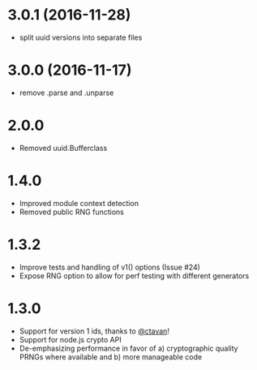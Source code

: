 # 3.0.1 (2016-11-28)

  * split uuid versions into separate files

# 3.0.0 (2016-11-17)

  * remove .parse and .unparse

# 2.0.0

  * Removed uuid.Bufferclass

# 1.4.0

  * Improved module context detection
  * Removed public RNG functions

# 1.3.2

  * Improve tests and handling of v1() options (Issue #24)
  * Expose RNG option to allow for perf testing with different generators

# 1.3.0

  * Support for version 1 ids, thanks to [@ctavan](https://github.com/ctavan)!
  * Support for node.js crypto API
  * De-emphasizing performance in favor of a) cryptographic quality PRNGs where available and b) more manageable code

